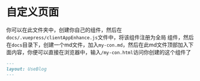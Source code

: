# 自定义页面

你可以在此文件夹中，创建你自己的组件，然后在`docs/.vuepress/clientAppEnhance.js`文件中，将该组件注册为全局
组件，然后在`docs`目录下，创建一个md文件，加入`my-con.md`，然后在此md文件顶部加入下面内容，你便可以直接在浏览器中，输入`/my-con.html`访问你创建的这个组件了

```markdown
---
layout: UseBlog
---
```

